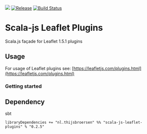 [![](https://jitpack.io/v/nl.thijsbroersen/scala-js-leaflet-plugins.svg)](https://jitpack.io/#nl.thijsbroersen/scala-js-leaflet-plugins)
[![Release](https://jitpack.io/v/nl.thijsbroersen/scala-js-leaflet-plugins.svg)](https://jitpack.io/#nl.thijsbroersen/scala-js-leaflet-plugins)
[![Build Status](https://travis-ci.com/ThijsBroersen/scala-js-leaflet-plugins.svg)](https://travis-ci.com/ThijsBroersen/scala-js-leaflet-plugins)

# Scala-js Leaflet Plugins
Scala.js façade for Leaflet 1.5.1 plugins

## Usage
For usage of Leaflet plugins see: [https://leafletjs.com/plugins.html](https://leafletjs.com/plugins.html)

### Getting started


## Dependency
sbt
```
libraryDependencies += "nl.thijsbroersen" %% "scala-js-leaflet-plugins" % "0.2.5"
```

